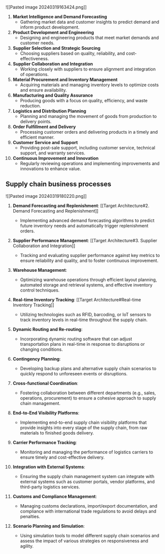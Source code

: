 ![[Pasted image 20240319163424.png]]
1. **Market Intelligence and Demand Forecasting**
    - Gathering market data and customer insights to predict demand and inform product development.
2. **Product Development and Engineering**
    - Designing and engineering products that meet market demands and customer needs.
3. **Supplier Selection and Strategic Sourcing**
    - Choosing suppliers based on quality, reliability, and cost-effectiveness.
4. **Supplier Collaboration and Integration**
    - Working closely with suppliers to ensure alignment and integration of operations.
5. **Material Procurement and Inventory Management**
    - Acquiring materials and managing inventory levels to optimize costs and ensure availability.
6. **Manufacturing and Quality Assurance**
    - Producing goods with a focus on quality, efficiency, and waste reduction.
7. **Logistics and Distribution Planning**
    - Planning and managing the movement of goods from production to delivery points.
8. **Order Fulfillment and Delivery**
    - Processing customer orders and delivering products in a timely and efficient manner.
9. **Customer Service and Support**
    - Providing post-sale support, including customer service, technical support, and warranty services.
10. **Continuous Improvement and Innovation**
    - Regularly reviewing operations and implementing improvements and innovations to enhance value.
## Supply chain business processes

![[Pasted image 20240319180220.png]]

1. **Demand Forecasting and Replenishment**: [[Target Architecture#2. Demand Forecasting and Replenishment]]
    
    - Implementing advanced demand forecasting algorithms to predict future inventory needs and automatically trigger replenishment orders.
2. **Supplier Performance Management**: [[Target Architecture#3. Supplier Collaboration and Integration]]
    
    - Tracking and evaluating supplier performance against key metrics to ensure reliability and quality, and to foster continuous improvement.
3. **Warehouse Management**:
    
    - Optimizing warehouse operations through efficient layout planning, automated storage and retrieval systems, and effective inventory control techniques.
4. **Real-time Inventory Tracking**: [[Target Architecture#Real-time Inventory Tracking]]
    
    - Utilizing technologies such as RFID, barcoding, or IoT sensors to track inventory levels in real-time throughout the supply chain.
5. **Dynamic Routing and Re-routing**:
    
    - Incorporating dynamic routing software that can adjust transportation plans in real-time in response to disruptions or changing conditions.
6. **Contingency Planning**:
    
    - Developing backup plans and alternative supply chain scenarios to quickly respond to unforeseen events or disruptions.
7. **Cross-functional Coordination**:
    
    - Fostering collaboration between different departments (e.g., sales, operations, procurement) to ensure a cohesive approach to supply chain management.
8. **End-to-End Visibility Platforms**:
    
    - Implementing end-to-end supply chain visibility platforms that provide insights into every stage of the supply chain, from raw materials to finished goods delivery.
9. **Carrier Performance Tracking**:
    
    - Monitoring and managing the performance of logistics carriers to ensure timely and cost-effective delivery.
10. **Integration with External Systems**:
    
    - Ensuring the supply chain management system can integrate with external systems such as customer portals, vendor platforms, and third-party logistics services.
11. **Customs and Compliance Management**:
    
    - Managing customs declarations, import/export documentation, and compliance with international trade regulations to avoid delays and penalties.
12. **Scenario Planning and Simulation**:
    
    - Using simulation tools to model different supply chain scenarios and assess the impact of various strategies on responsiveness and agility.

